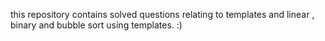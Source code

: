 this repository contains solved questions relating to templates and linear , binary and bubble sort using templates. :)
